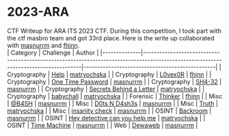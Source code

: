 # 2023-ARA
CTF Writeup for ARA ITS 2023 CTF. During this competition, I took part with the ctf masbro team and got 33rd place. Here is the write up collaborated with [masnurrm](https://github.com/masnurrm) and [fhinn](https://github.com/fhinnn). <br />
| Category     | Challenge                                                                                                                           | Author                                         |
|--------------|-------------------------------------------------------------------------------------------------------------------------------------|------------------------------------------------|
| Cryptography | [Help](https://github.com/elshiraphine/ctf-writeup/tree/main/2023-ARA/Cryptography-Help)                                            | [matryochska](https://github.com/elshiraphine) |
| Cryptography | [L0vex0R](https://github.com/elshiraphine/ctf-writeup/tree/main/2023-ARA/Cryptography-L0vex0R)                                      | [fhinn](https://github.com/fhinnn)             |
| Cryptography | [One Time Password](https://github.com/elshiraphine/ctf-writeup/tree/main/2023-ARA/Cryptography-One-Time-Password)                  | [masnurrm](https://github.com/masnurrm)        |
| Cryptography | [SH4-32](https://github.com/elshiraphine/ctf-writeup/tree/main/2023-ARA/Cryptography-SH4-32)                                        | [masnurrm](https://github.com/masnurrm)        |
| Cryptography | [Secrets Behind a Letter](https://github.com/elshiraphine/ctf-writeup/tree/main/2023-ARA/Cryptography-Secrets-Behind-a-Letter)      | [matryochska](https://github.com/elshiraphine) |
| Cryptography | [babychall](https://github.com/elshiraphine/ctf-writeup/tree/main/2023-ARA/Cryptography-babychall)                                  | [matryochska](https://github.com/elshiraphine) |
| Forensic     | [Thinker](https://github.com/elshiraphine/ctf-writeup/tree/main/2023-ARA/Forensic-Thinker)                                          | [fhinn](https://github.com/fhinnn)             |
| Misc         | [@B4SH](https://github.com/elshiraphine/ctf-writeup/tree/main/2023-ARA/Misc-%40B4SH)                                                | [masnurrm](https://github.com/masnurrm)        |
| Misc         | [D0ts N D4sh3s](https://github.com/elshiraphine/ctf-writeup/tree/main/2023-ARA/Misc-D0ts-N-D4sh3s)                                  | [masnurrm](https://github.com/masnurrm)        |
| Misc         | [Truth](https://github.com/elshiraphine/ctf-writeup/tree/main/2023-ARA/Misc-Truth)                                                  | [matryochska](https://github.com/elshiraphine) |
| Misc         | [insanity check](https://github.com/elshiraphine/ctf-writeup/tree/main/2023-ARA/Misc-in-sanity-check)                               | [masnurrm](https://github.com/masnurrm)        |
| OSINT        | [Backroom](https://github.com/elshiraphine/ctf-writeup/tree/main/2023-ARA/OSINT-Backroom)                                           | [masnurrm](https://github.com/masnurrm)        |
| OSINT        | [Hey detective can you help me](https://github.com/elshiraphine/ctf-writeup/tree/main/2023-ARA/OSINT-Hey-detective-can-you-help-me) | [matryochska](https://github.com/elshiraphine) |
| OSINT        | [Time Machine](https://github.com/elshiraphine/ctf-writeup/tree/main/2023-ARA/OSINT-Time-Machine)                                   | [masnurrm](https://github.com/masnurrm)        |
| Web          | [Dewaweb](https://github.com/elshiraphine/ctf-writeup/tree/main/2023-ARA/Web-Exploitation-Dewaweb)                                  | [masnurrm](https://github.com/masnurrm)        |